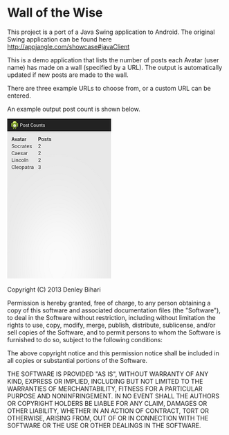 Wall of the Wise
====================

This project is a port of a Java Swing application to Android. The original Swing application can be found here http://appjangle.com/showcase#javaClient

This is a demo application that lists the number of posts each Avatar (user name) has made on a wall (specified by a URL). The output is automatically updated if new posts are made to the wall.

There are three example URLs to choose from, or a custom URL can be entered.

An example output post count is shown below.

![Screenshot](/screenshot.png)


Copyright (C) 2013 Denley Bihari

Permission is hereby granted, free of charge, to any person obtaining a copy of this software and associated documentation files (the "Software"), to deal in the Software without restriction, including without limitation the rights to use, copy, modify, merge, publish, distribute, sublicense, and/or sell copies of the Software, and to permit persons to whom the Software is furnished to do so, subject to the following conditions:

The above copyright notice and this permission notice shall be included in all copies or substantial portions of the Software.

THE SOFTWARE IS PROVIDED "AS IS", WITHOUT WARRANTY OF ANY KIND, EXPRESS OR IMPLIED, INCLUDING BUT NOT LIMITED TO THE WARRANTIES OF MERCHANTABILITY, FITNESS FOR A PARTICULAR PURPOSE AND NONINFRINGEMENT. IN NO EVENT SHALL THE AUTHORS OR COPYRIGHT HOLDERS BE LIABLE FOR ANY CLAIM, DAMAGES OR OTHER LIABILITY, WHETHER IN AN ACTION OF CONTRACT, TORT OR OTHERWISE, ARISING FROM, OUT OF OR IN CONNECTION WITH THE SOFTWARE OR THE USE OR OTHER DEALINGS IN THE SOFTWARE.